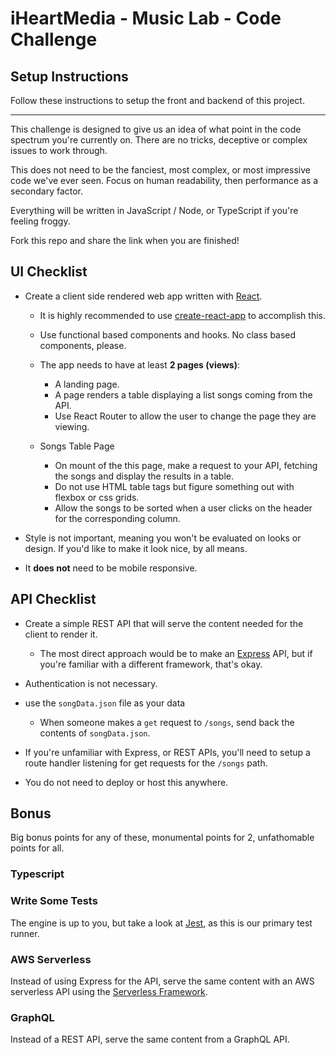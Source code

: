 # iHeartMedia - Music Lab - Code Challenge

## Setup Instructions
Follow these instructions to setup the front and backend of this project.

---

This challenge is designed to give us an idea of what point in the code spectrum you're currently on.
There are no tricks, deceptive or complex issues to work through.

This does not need to be the fanciest, most complex, or most impressive code we've ever seen.
Focus on human readability, then performance as a secondary factor.

Everything will be written in JavaScript / Node, or TypeScript if you're feeling froggy.

Fork this repo and share the link when you are finished!

## UI Checklist

- Create a client side rendered web app written with [React](https://reactjs.org/).
  - It is highly recommended to use [create-react-app](https://reactjs.org/docs/create-a-new-react-app.html) to accomplish this.

  - Use functional based components and hooks. No class based components, please.

  - The app needs to have at least **2 pages (views)**:
    - A landing page.
    - A page renders a table displaying a list songs coming from the API.
    - Use React Router to allow the user to change the page they are viewing.

  - Songs Table Page
    - On mount of the this page, make a request to your API, fetching the songs and display the results in a table.
    - Do not use HTML table tags but figure something out with flexbox or css grids.
    - Allow the songs to be sorted when a user clicks on the header for the corresponding column.

- Style is not important, meaning you won't be evaluated on looks or design. If you'd like to make it look nice, by all means.

- It **does not** need to be mobile responsive.

## API Checklist

- Create a simple REST API that will serve the content needed for the client to render it.
  - The most direct approach would be to make an [Express](https://expressjs.com) API, but if you're familiar with a different framework, that's okay.

- Authentication is not necessary.

- use the `songData.json` file as your data
  - When someone makes a `get` request to `/songs`, send back the contents of `songData.json`.

- If you're unfamiliar with Express, or REST APIs, you'll need to setup a route handler listening for get requests for the `/songs` path.

- You do not need to deploy or host this anywhere.

## Bonus

Big bonus points for any of these, monumental points for 2, unfathomable points for all.

### Typescript

### Write Some Tests

The engine is up to you, but take a look at [Jest](https://jestjs.io/), as this is our primary test runner.

### AWS Serverless

Instead of using Express for the API, serve the same content with an AWS serverless API using the [Serverless Framework](https://serverless.com).

### GraphQL

Instead of a REST API, serve the same content from a GraphQL API.
